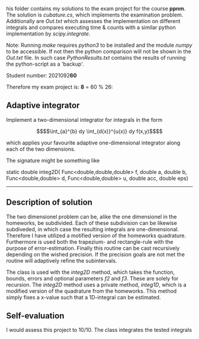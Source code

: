 his folder contains my solutions to the exam project for the course **ppnm**. The solution is *cubature.cs*, which implements the examination problem. Additionally are *Out.txt* which assesses the implementation on different integrals and compares executing time & counts with a similar python implementation by *scipy.integrate*. 

Note: Running *make* requires *python3* to be installed and the module *numpy* to be accessible. If not then the python comparison will not be shown in the *Out.txt* file. In such case *PythonResults.txt* contains the results of running the python-script as a 'backup'. 

Student number: 2021092**60**

Therefore my exam project is: **8** = 60 % 26: 

Adaptive integrator
-------------------
Implement a two-dimensional integrator for integrals in the form

```math
$$\int_{a}^{b} dy \int_{d(x)}^{u(x)} dy f(x,y)$$
```

which applies your favourite adaptive one-dimensional integrator along each of the two dimensions. 

The signature might be something like

static double integ2D( 	Func<double,double,double> f, double a, double b, Func<double,double> d, Func<double,double> u, double acc, double eps)

-------------------

Description of solution
-------------------
The two dimensionel problem can be, alike the one dimensionel in the homeworks, be subdivided. Each of these subdivision can be likewise subdiveded, in which case the resulting integrals are one-dimensional. Therefore I have utilized a motified version of the homeworks quadrature.
Furthermore is used both the trapezium- and rectangle-rule with the purpose of error-estimation. Finally this routine can be cast recursively depending on the wished precision. If the precision goals are not met the routine will adaptively refine the subintervals. 

The class is used with the *integ2D* method, which takes the function, bounds, errors and optional parameters *f2* and *f3*. These are solely for recursion. The *integ2D* method uses a private method, *integ1D*, which is a modified version of the quadrature from the homeworks. This method simply fixes a x-value such that a 1D-integral can be estimated.


Self-evaluation
-------------------
I would assess this project to 10/10. The class integrates the tested integrals
